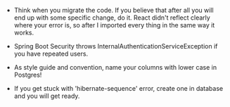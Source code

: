 - Think when you migrate the code. If you believe that after all 
  you will end up with some specific change, do it. React didn't 
  reflect clearly where your error is, so after I imported every
  thing in the same way it works.

- Spring Boot Security throws InternalAuthenticationServiceException
  if you have repeated users.

- As style guide and convention, name your columns with lower case
  in Postgres!

- If you get stuck with 'hibernate-sequence' error, create one in 
  database and you will get ready.